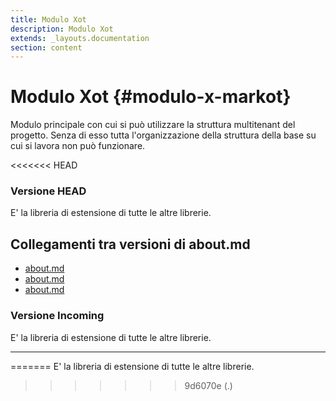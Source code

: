 ```yaml
---
title: Modulo Xot
description: Modulo Xot
extends: _layouts.documentation
section: content
---
```


# Modulo Xot {#modulo-x-markot}

Modulo principale con cui si può utilizzare la struttura multitenant del progetto.
Senza di esso tutta l'organizzazione della struttura della base su cui si lavora non può funzionare.

<<<<<<< HEAD
### Versione HEAD

E' la libreria di estensione di tutte le altre librerie.
## Collegamenti tra versioni di about.md
* [about.md](../../../Xot/docs/about.md)
* [about.md](../../../Tenant/docs/en/about.md)
* [about.md](../../../Tenant/docs/it/about.md)


### Versione Incoming

E' la libreria di estensione di tutte le altre librerie.

---

=======
E' la libreria di estensione di tutte le altre librerie.
>>>>>>> 9d6070e (.)
